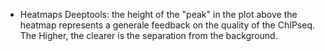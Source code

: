 * Heatmaps Deeptools: the height of the "peak" in the plot above the heatmap represents a generale feedback on the quality of the ChIPseq. The Higher, the clearer is the separation from the background.
